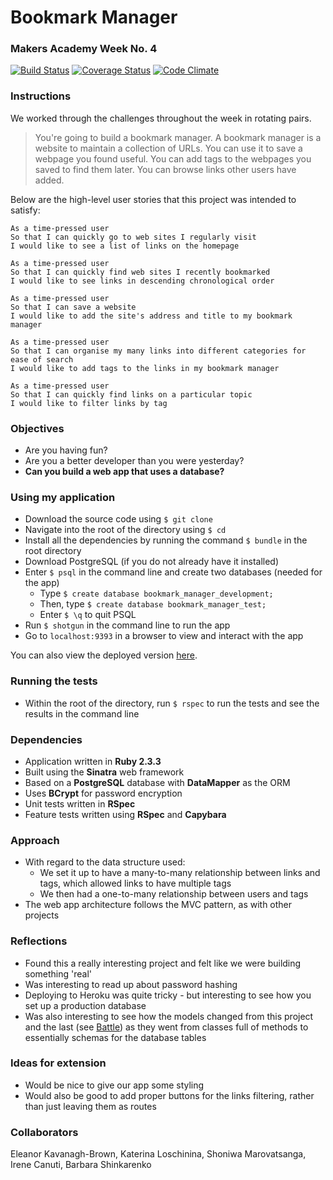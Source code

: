# Bookmark Manager
### Makers Academy Week No. 4

[![Build Status](https://travis-ci.org/KatHicks/bookmark-manager.svg?branch=master)](https://travis-ci.org/KatHicks/bookmark-manager) [![Coverage Status](https://coveralls.io/repos/github/KatHicks/bookmark-manager/badge.svg?branch=master)](https://coveralls.io/github/KatHicks/bookmark-manager?branch=master) [![Code Climate](https://codeclimate.com/github/KatHicks/bookmark-manager/badges/gpa.svg)](https://codeclimate.com/github/KatHicks/bookmark-manager)

### Instructions

We worked through the challenges throughout the week in rotating pairs.

> You're going to build a bookmark manager. A bookmark manager is a website to maintain a collection of URLs. You can use it to save a webpage you found useful. You can add tags to the webpages you saved to find them later. You can browse links other users have added.

Below are the high-level user stories that this project was intended to satisfy:

```
As a time-pressed user
So that I can quickly go to web sites I regularly visit
I would like to see a list of links on the homepage

As a time-pressed user
So that I can quickly find web sites I recently bookmarked
I would like to see links in descending chronological order

As a time-pressed user
So that I can save a website
I would like to add the site's address and title to my bookmark manager

As a time-pressed user
So that I can organise my many links into different categories for ease of search
I would like to add tags to the links in my bookmark manager

As a time-pressed user
So that I can quickly find links on a particular topic
I would like to filter links by tag
```

### Objectives

* Are you having fun?
* Are you a better developer than you were yesterday?
* **Can you build a web app that uses a database?**

### Using my application

* Download the source code using `$ git clone`
* Navigate into the root of the directory using `$ cd`
* Install all the dependencies by running the command `$ bundle` in the root directory
* Download PostgreSQL (if you do not already have it installed)
* Enter `$ psql` in the command line and create two databases (needed for the app)
  * Type `$ create database bookmark_manager_development;`
  * Then, type `$ create database bookmark_manager_test;`
  * Enter `$ \q` to quit PSQL
* Run `$ shotgun` in the command line to run the app
* Go to `localhost:9393` in a browser to view and interact with the app

You can also view the deployed version [here](https://damp-hollows-89172.herokuapp.com/).

### Running the tests

* Within the root of the directory, run `$ rspec` to run the tests and see the results in the command line

### Dependencies

* Application written in **Ruby 2.3.3**
* Built using the **Sinatra** web framework
* Based on a **PostgreSQL** database with **DataMapper** as the ORM
* Uses **BCrypt** for password encryption
* Unit tests written in **RSpec**
* Feature tests written using **RSpec** and **Capybara**

### Approach

* With regard to the data structure used:
  * We set it up to have a many-to-many relationship between links and tags, which allowed links to have multiple tags
  * We then had a one-to-many relationship between users and tags
* The web app architecture follows the MVC pattern, as with other projects

### Reflections

* Found this a really interesting project and felt like we were building something 'real'
* Was interesting to read up about password hashing
* Deploying to Heroku was quite tricky - but interesting to see how you set up a production database
* Was also interesting to see how the models changed from this project and the last (see [Battle](https://github.com/KatHicks/battle)) as they went from classes full of methods to essentially schemas for the database tables

### Ideas for extension

* Would be nice to give our app some styling
* Would also be good to add proper buttons for the links filtering, rather than just leaving them as routes

### Collaborators

Eleanor Kavanagh-Brown, Katerina Loschinina, Shoniwa Marovatsanga, Irene Canuti, Barbara Shinkarenko

